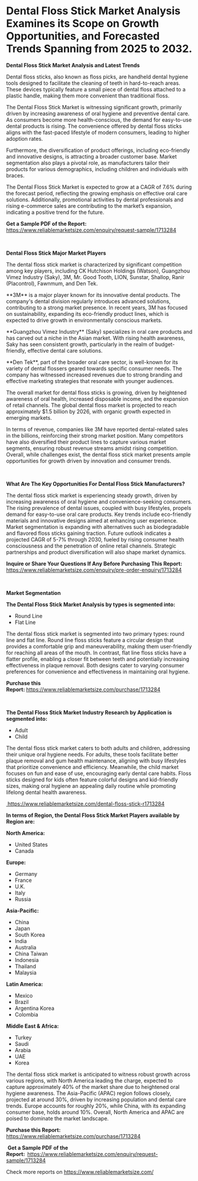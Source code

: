 <p><h1>Dental Floss Stick Market Analysis Examines its Scope on Growth Opportunities, and Forecasted Trends Spanning from 2025 to 2032.</h1></p><p><strong>Dental Floss Stick Market Analysis and Latest Trends</strong></p>
<p><p>Dental floss sticks, also known as floss picks, are handheld dental hygiene tools designed to facilitate the cleaning of teeth in hard-to-reach areas. These devices typically feature a small piece of dental floss attached to a plastic handle, making them more convenient than traditional floss.</p><p>The Dental Floss Stick Market is witnessing significant growth, primarily driven by increasing awareness of oral hygiene and preventive dental care. As consumers become more health-conscious, the demand for easy-to-use dental products is rising. The convenience offered by dental floss sticks aligns with the fast-paced lifestyle of modern consumers, leading to higher adoption rates. </p><p>Furthermore, the diversification of product offerings, including eco-friendly and innovative designs, is attracting a broader customer base. Market segmentation also plays a pivotal role, as manufacturers tailor their products for various demographics, including children and individuals with braces.</p><p>The Dental Floss Stick Market is expected to grow at a CAGR of 7.6% during the forecast period, reflecting the growing emphasis on effective oral care solutions. Additionally, promotional activities by dental professionals and rising e-commerce sales are contributing to the market’s expansion, indicating a positive trend for the future.</p></p>
<p><strong>Get a Sample PDF of the Report:&nbsp;</strong> <a href="https://www.reliablemarketsize.com/enquiry/request-sample/1713284?utm_campaign=1197&utm_medium=2&utm_source=Github&utm_content=ia&utm_term=09022025&utm_id=dental-floss-stick">https://www.reliablemarketsize.com/enquiry/request-sample/1713284</a></p>
<p>&nbsp;</p>
<p><strong>Dental Floss Stick Major Market Players</strong></p>
<p><p>The dental floss stick market is characterized by significant competition among key players, including CK Hutchison Holdings (Watson), Guangzhou Vimez Industry (Saky), 3M, Mr. Good Tooth, LION, Sunstar, Shallop, Ranir (Placontrol), Fawnmum, and Den Tek. </p><p>**3M** is a major player known for its innovative dental products. The company's dental division regularly introduces advanced solutions, contributing to a strong market presence. In recent years, 3M has focused on sustainability, expanding its eco-friendly product lines, which is expected to drive growth in environmentally conscious markets.</p><p>**Guangzhou Vimez Industry** (Saky) specializes in oral care products and has carved out a niche in the Asian market. With rising health awareness, Saky has seen consistent growth, particularly in the realm of budget-friendly, effective dental care solutions. </p><p>**Den Tek**, part of the broader oral care sector, is well-known for its variety of dental flossers geared towards specific consumer needs. The company has witnessed increased revenues due to strong branding and effective marketing strategies that resonate with younger audiences. </p><p>The overall market for dental floss sticks is growing, driven by heightened awareness of oral health, increased disposable income, and the expansion of retail channels. The global dental floss market is projected to reach approximately $1.5 billion by 2026, with organic growth expected in emerging markets.</p><p>In terms of revenue, companies like 3M have reported dental-related sales in the billions, reinforcing their strong market position. Many competitors have also diversified their product lines to capture various market segments, ensuring robust revenue streams amidst rising competition. Overall, while challenges exist, the dental floss stick market presents ample opportunities for growth driven by innovation and consumer trends.</p></p>
<p>&nbsp;</p>
<p><strong>What Are The Key Opportunities For Dental Floss Stick Manufacturers?</strong></p>
<p><p>The dental floss stick market is experiencing steady growth, driven by increasing awareness of oral hygiene and convenience-seeking consumers. The rising prevalence of dental issues, coupled with busy lifestyles, propels demand for easy-to-use oral care products. Key trends include eco-friendly materials and innovative designs aimed at enhancing user experience. Market segmentation is expanding with alternatives such as biodegradable and flavored floss sticks gaining traction. Future outlook indicates a projected CAGR of 5-7% through 2030, fueled by rising consumer health consciousness and the penetration of online retail channels. Strategic partnerships and product diversification will also shape market dynamics.</p></p>
<p><strong>Inquire or Share Your Questions If Any Before Purchasing This Report:</strong> <a href="https://www.reliablemarketsize.com/enquiry/pre-order-enquiry/1713284?utm_campaign=1197&utm_medium=2&utm_source=Github&utm_content=ia&utm_term=09022025&utm_id=dental-floss-stick">https://www.reliablemarketsize.com/enquiry/pre-order-enquiry/1713284</a></p>
<p>&nbsp;</p>
<p><strong>Market Segmentation</strong></p>
<p><strong>The Dental Floss Stick Market Analysis by types is segmented into:</strong></p>
<p><ul><li>Round Line</li><li>Flat Line</li></ul></p>
<p><p>The dental floss stick market is segmented into two primary types: round line and flat line. Round line floss sticks feature a circular design that provides a comfortable grip and maneuverability, making them user-friendly for reaching all areas of the mouth. In contrast, flat line floss sticks have a flatter profile, enabling a closer fit between teeth and potentially increasing effectiveness in plaque removal. Both designs cater to varying consumer preferences for convenience and effectiveness in maintaining oral hygiene.</p></p>
<p><strong>Purchase this Report:&nbsp;</strong><a href="https://www.reliablemarketsize.com/purchase/1713284?utm_campaign=1197&utm_medium=2&utm_source=Github&utm_content=ia&utm_term=09022025&utm_id=dental-floss-stick">https://www.reliablemarketsize.com/purchase/1713284</a></p>
<p>&nbsp;</p>
<p><strong>The Dental Floss Stick Market Industry Research by Application is segmented into:</strong></p>
<p><ul><li>Adult</li><li>Child</li></ul></p>
<p><p>The dental floss stick market caters to both adults and children, addressing their unique oral hygiene needs. For adults, these tools facilitate better plaque removal and gum health maintenance, aligning with busy lifestyles that prioritize convenience and efficiency. Meanwhile, the child market focuses on fun and ease of use, encouraging early dental care habits. Floss sticks designed for kids often feature colorful designs and kid-friendly sizes, making oral hygiene an appealing daily routine while promoting lifelong dental health awareness.</p></p>
<p><a href="https://www.reliablemarketsize.com/dental-floss-stick-r1713284?utm_campaign=1197&utm_medium=2&utm_source=Github&utm_content=ia&utm_term=09022025&utm_id=dental-floss-stick">&nbsp;https://www.reliablemarketsize.com/dental-floss-stick-r1713284</a></p>
<p><strong>In terms of Region, the Dental Floss Stick Market Players available by Region are:</strong></p>
<p>
    <p> <strong> North America: </strong>
        <ul>
            <li>United States</li>
            <li>Canada</li>
        </ul>
        </p> 
    <p> <strong> Europe: </strong>
        <ul>
            <li>Germany</li>
            <li>France</li>
            <li>U.K.</li>
            <li>Italy</li>
            <li>Russia</li>
        </ul>
        </p> 
    <p> <strong> Asia-Pacific: </strong>
        <ul>
            <li>China</li>
            <li>Japan</li>
            <li>South Korea</li>
            <li>India</li>
            <li>Australia</li>
            <li>China Taiwan</li>
            <li>Indonesia</li>
            <li>Thailand</li>
            <li>Malaysia</li>
        </ul>
        </p> 
    <p> <strong> Latin America: </strong>
        <ul>
            <li>Mexico</li>
            <li>Brazil</li>
            <li>Argentina Korea</li>
            <li>Colombia</li>
        </ul>
        </p> 
    <p> <strong> Middle East & Africa: </strong>
        <ul>
            <li>Turkey</li>
            <li>Saudi</li>
            <li>Arabia</li>
            <li>UAE</li>
            <li>Korea</li>
        </ul>
    </p>
    </p>
<p><p>The dental floss stick market is anticipated to witness robust growth across various regions, with North America leading the charge, expected to capture approximately 40% of the market share due to heightened oral hygiene awareness. The Asia-Pacific (APAC) region follows closely, projected at around 30%, driven by increasing population and dental care trends. Europe accounts for roughly 20%, while China, with its expanding consumer base, holds around 10%. Overall, North America and APAC are poised to dominate the market landscape.</p></p>
<p><strong>Purchase this Report: </strong><a href="https://www.reliablemarketsize.com/purchase/1713284?utm_campaign=1197&utm_medium=2&utm_source=Github&utm_content=ia&utm_term=09022025&utm_id=dental-floss-stick">https://www.reliablemarketsize.com/purchase/1713284</a></p>
<p>&nbsp;<strong>Get a Sample PDF of the Report:&nbsp;&nbsp;</strong><a href="https://www.reliablemarketsize.com/enquiry/request-sample/1713284?utm_campaign=1197&utm_medium=2&utm_source=Github&utm_content=ia&utm_term=09022025&utm_id=dental-floss-stick">https://www.reliablemarketsize.com/enquiry/request-sample/1713284</a></p>
<p><strong></strong></p>
<p>Check more reports on <a href="https://www.reliablemarketsize.com/?utm_campaign=1197&utm_medium=2&utm_source=Github&utm_content=ia&utm_term=09022025&utm_id=dental-floss-stick">https://www.reliablemarketsize.com/</a></p>